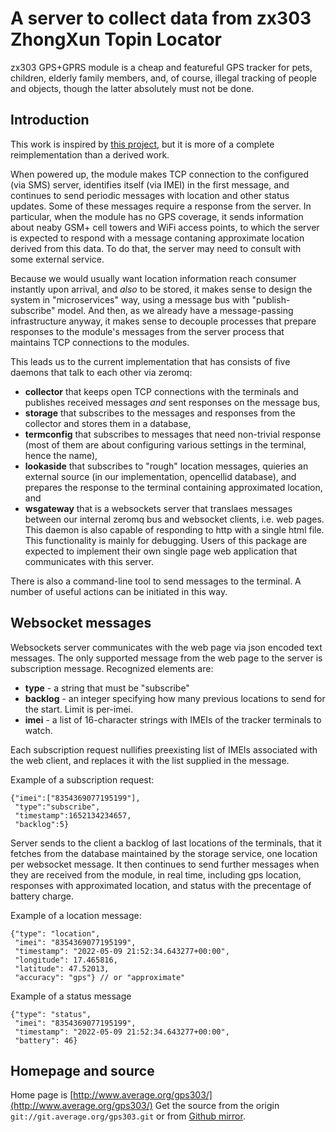 # A server to collect data from zx303 ZhongXun Topin Locator

zx303 GPS+GPRS module is a cheap and featureful GPS tracker for pets,
children, elderly family members, and, of course, illegal tracking
of people and objects, though the latter absolutely must not be done.

## Introduction

This work is inspired by [this project](https://github.com/tobadia/petGPS),
but it is more of a complete reimplementation than a derived work.

When powered up, the module makes TCP connection to the configured
(via SMS) server, identifies itself (via IMEI) in the first message,
and continues to send periodic messages with location and other status
updates. Some of these messages require a response from the server.
In particular, when the module has no GPS coverage, it sends information
about neaby GSM+ cell towers and WiFi access points, to which the server
is expected to respond with a message contaning approximate location
derived from this data. To do that, the server may need to consult with
some external service.

Because we would usually want location information reach consumer
instantly upon arrival, and _also_ to be stored, it makes sense to
design the system in "microservices" way, using a message bus with
"publish-subscribe" model. And then, as we already have a message-passing
infrastructure anyway, it makes sense to decouple processes that prepare
responses to the module's messages from the server process that maintains
TCP connections to the modules.

This leads us to the current implementation that has consists of
five daemons that talk to each other via zeromq:

- **collector** that keeps open TCP connections with the terminals
  and publishes received messages _and_ sent responses on the message
  bus,
- **storage** that subscribes to the messages and responses from the
  collector and stores them in a database,
- **termconfig** that subscribes to messages that need non-trivial
  response (most of them are about configuring various settings in
  the terminal, hence the name),
- **lookaside** that subscribes to "rough" location messages, quieries
  an external source (in our implementation, opencellid database),
  and prepares the response to the terminal containing approximated
  location, and
- **wsgateway** that is a websockets server that translaes messages
  between our internal zeromq bus and websocket clients, i.e. web
  pages. This daemon is also capable of responding to http with
  a single html file. This functionality is mainly for debugging.
  Users of this package are expected to implement their own single
  page web application that communicates with this server.

There is also a command-line tool to send messages to the terminal.
A number of useful actions can be initiated in this way.

## Websocket messages

Websockets server communicates with the web page via json encoded
text messages. The only supported message from the web page to the
server is subscription message. Recognized elements are:

- **type** - a string that must be "subscribe"
- **backlog** - an integer specifying how many previous locations to
  send for the start. Limit is per-imei.
- **imei** - a list of 16-character strings with IMEIs of the
  tracker terminals to watch.

Each subscription request nullifies preexisting list of IMEIs
associated with the web client, and replaces it with the list supplied
in the message.

Example of a subscription request:

```
{"imei":["8354369077195199"],
 "type":"subscribe",
 "timestamp":1652134234657,
 "backlog":5}
```

Server sends to the client a backlog of last locations of the
terminals, that it fetches from the database maintained by the
storage service, one location per websocket message. It then
continues to send further messages when they are received from
the module, in real time, including gps location, responses with
approximated location, and status with the precentage of battery
charge.

Example of a location message:

```
{"type": "location",
 "imei": "8354369077195199",
 "timestamp": "2022-05-09 21:52:34.643277+00:00",
 "longitude": 17.465816,
 "latitude": 47.52013,
 "accuracy": "gps"} // or "approximate"
```

Example of a status message

```
{"type": "status",
 "imei": "8354369077195199",
 "timestamp": "2022-05-09 21:52:34.643277+00:00",
 "battery": 46}
```

## Homepage and source

Home page is [http://www.average.org/gps303/](http://www.average.org/gps303/)
Get the source from the origin `git://git.average.org/gps303.git`
or from [Github mirror](https://github.com/crosser/gps303).
